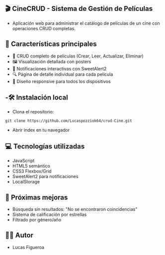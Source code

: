🎬 CineCRUD - Sistema de Gestión de Películas
-
- Aplicación web para administrar el catálogo de películas de un cine con operaciones CRUD completas.

🌟 Características principales
- 
- 🎥 CRUD completo de películas (Crear, Leer, Actualizar, Eliminar)
- 🖼️ Visualización detallada con posters
- 💬 Notificaciones interactivas con SweetAlert2
- 🔍 Página de detalle individual para cada película
- 📱 Diseño responsive para todos los dispositivos

-🛠️ Instalación local
- 
- Clona el repositorio:
````
git clone https://github.com/Lucaspozziok64/crud-Cine.git
````
- Abrir index en tu navegador

💻 Tecnologías utilizadas
- 
- JavaScript 
- HTML5 semántico
- CSS3 Flexbox/Grid
- SweetAlert2 para notificaciones
- LocalStorage

🚧 Próximas mejoras
- 
- Búsqueda sin resultados: "No se encontraron coincidencias"
- Sistema de calificación por estrellas
- Filtrado por género/año

👨‍💻 Autor 
- 
- Lucas Figueroa